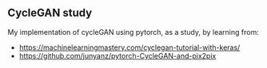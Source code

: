 ## CycleGAN study 
My implementation of cycleGAN using pytorch, as a study, by learning from:

- https://machinelearningmastery.com/cyclegan-tutorial-with-keras/
- https://github.com/junyanz/pytorch-CycleGAN-and-pix2pix
